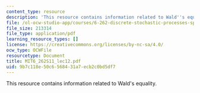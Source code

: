 ```yaml
---
content_type: resource
description: 'This resource contains information related to Wald''s equality. '
file: /ol-ocw-studio-app/courses/6-262-discrete-stochastic-processes-spring-2011/9b7c118e50c6568431a7ecb2c0bd5df7_MIT6_262S11_lec12.pdf
file_size: 213314
file_type: application/pdf
learning_resource_types: []
license: https://creativecommons.org/licenses/by-nc-sa/4.0/
ocw_type: OCWFile
resourcetype: Document
title: MIT6_262S11_lec12.pdf
uid: 9b7c118e-50c6-5684-31a7-ecb2c0bd5df7
---
```

This resource contains information related to Wald's equality. 
